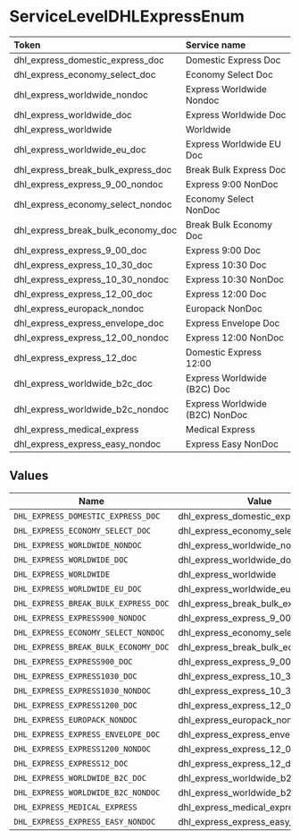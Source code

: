 # ServiceLevelDHLExpressEnum

|Token | Service name|
|:---|:---|
| dhl_express_domestic_express_doc | Domestic Express Doc|
| dhl_express_economy_select_doc | Economy Select Doc|
| dhl_express_worldwide_nondoc | Express Worldwide Nondoc|
| dhl_express_worldwide_doc | Express Worldwide Doc|
| dhl_express_worldwide | Worldwide|
| dhl_express_worldwide_eu_doc | Express Worldwide EU Doc|
| dhl_express_break_bulk_express_doc | Break Bulk Express Doc|
| dhl_express_express_9_00_nondoc | Express 9:00 NonDoc|
| dhl_express_economy_select_nondoc | Economy Select NonDoc|
| dhl_express_break_bulk_economy_doc | Break Bulk Economy Doc|
| dhl_express_express_9_00_doc | Express 9:00 Doc|
| dhl_express_express_10_30_doc | Express 10:30 Doc|
| dhl_express_express_10_30_nondoc | Express 10:30 NonDoc|
| dhl_express_express_12_00_doc | Express 12:00 Doc|
| dhl_express_europack_nondoc | Europack NonDoc|
| dhl_express_express_envelope_doc | Express Envelope Doc|
| dhl_express_express_12_00_nondoc | Express 12:00 NonDoc|
| dhl_express_express_12_doc | Domestic Express 12:00|
| dhl_express_worldwide_b2c_doc | Express Worldwide (B2C) Doc|
| dhl_express_worldwide_b2c_nondoc | Express Worldwide (B2C) NonDoc|
| dhl_express_medical_express | Medical Express|
| dhl_express_express_easy_nondoc | Express Easy NonDoc|



## Values

| Name                                 | Value                                |
| ------------------------------------ | ------------------------------------ |
| `DHL_EXPRESS_DOMESTIC_EXPRESS_DOC`   | dhl_express_domestic_express_doc     |
| `DHL_EXPRESS_ECONOMY_SELECT_DOC`     | dhl_express_economy_select_doc       |
| `DHL_EXPRESS_WORLDWIDE_NONDOC`       | dhl_express_worldwide_nondoc         |
| `DHL_EXPRESS_WORLDWIDE_DOC`          | dhl_express_worldwide_doc            |
| `DHL_EXPRESS_WORLDWIDE`              | dhl_express_worldwide                |
| `DHL_EXPRESS_WORLDWIDE_EU_DOC`       | dhl_express_worldwide_eu_doc         |
| `DHL_EXPRESS_BREAK_BULK_EXPRESS_DOC` | dhl_express_break_bulk_express_doc   |
| `DHL_EXPRESS_EXPRESS900_NONDOC`      | dhl_express_express_9_00_nondoc      |
| `DHL_EXPRESS_ECONOMY_SELECT_NONDOC`  | dhl_express_economy_select_nondoc    |
| `DHL_EXPRESS_BREAK_BULK_ECONOMY_DOC` | dhl_express_break_bulk_economy_doc   |
| `DHL_EXPRESS_EXPRESS900_DOC`         | dhl_express_express_9_00_doc         |
| `DHL_EXPRESS_EXPRESS1030_DOC`        | dhl_express_express_10_30_doc        |
| `DHL_EXPRESS_EXPRESS1030_NONDOC`     | dhl_express_express_10_30_nondoc     |
| `DHL_EXPRESS_EXPRESS1200_DOC`        | dhl_express_express_12_00_doc        |
| `DHL_EXPRESS_EUROPACK_NONDOC`        | dhl_express_europack_nondoc          |
| `DHL_EXPRESS_EXPRESS_ENVELOPE_DOC`   | dhl_express_express_envelope_doc     |
| `DHL_EXPRESS_EXPRESS1200_NONDOC`     | dhl_express_express_12_00_nondoc     |
| `DHL_EXPRESS_EXPRESS12_DOC`          | dhl_express_express_12_doc           |
| `DHL_EXPRESS_WORLDWIDE_B2C_DOC`      | dhl_express_worldwide_b2c_doc        |
| `DHL_EXPRESS_WORLDWIDE_B2C_NONDOC`   | dhl_express_worldwide_b2c_nondoc     |
| `DHL_EXPRESS_MEDICAL_EXPRESS`        | dhl_express_medical_express          |
| `DHL_EXPRESS_EXPRESS_EASY_NONDOC`    | dhl_express_express_easy_nondoc      |